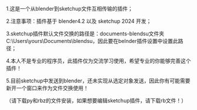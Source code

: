   1.这是一个从blender到sketchup文件互相传输的插件；
  
  2.注意事项：插件基于 blender4.2 以及 sketchup 2024 开发；
  
  3.sketchup插件默认文件交换的路径是：documents-blendsu文件夹C:\Users\yours\Documents\blendsu，因此要在belnder插件设置中设置此路径；
  
  4.本人不是专业的程序员，此插件仅为交流学习使用，希望专业的你能够完善这个插件！
  
  5.目前sketchup中发送到blender，还未实现从选定对象发送，因此你有可能需要新开一个窗口来作为文件交换使用！

 （请下载py和rbz的文件安装，如果想要编辑sketchup插件，请下载rb文件！）
